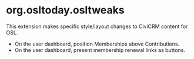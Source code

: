 # org.osltoday.osltweaks

This extension makes specific style/layout changes to CiviCRM content for OSL.

* On the user dashboard, position Memberships above Contributions.
* On the user dashboard, present membership renewal links as buttons.
